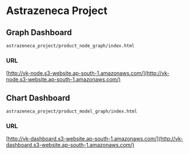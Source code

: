 # Astrazeneca Project

## Graph Dashboard
```
astrazeneca_project/product_node_graph/index.html
```
### URL 
[http://vk-node.s3-website.ap-south-1.amazonaws.com/](http://vk-node.s3-website.ap-south-1.amazonaws.com/)

## Chart Dashboard
```
astrazeneca_project/product_model_graph/index.html
```
### URL 
[http://vk-dashboard.s3-website.ap-south-1.amazonaws.com/](http://vk-dashboard.s3-website.ap-south-1.amazonaws.com/)
